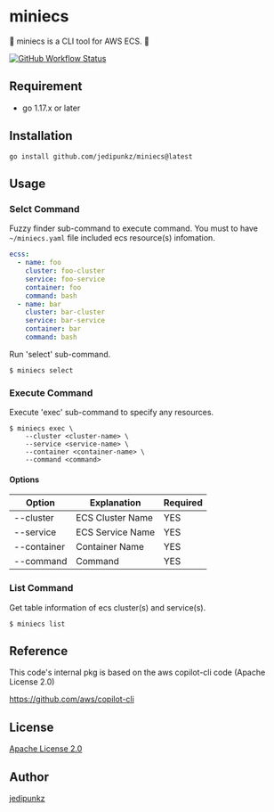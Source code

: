 # miniecs

🥝 miniecs is a CLI tool for AWS ECS. 🥝

[![GitHub Workflow Status](https://img.shields.io/github/workflow/status/jedipunkz/miniecs/Go-CI?style=flat-square)](https://github.com/jedipunkz/miniecs/actions?query=workflow%3AGo-CI)


## Requirement

- go 1.17.x or later

## Installation

```shell
go install github.com/jedipunkz/miniecs@latest
```

## Usage

### Selct Command

Fuzzy finder sub-command to execute command. 
You must to have `~/miniecs.yaml` file included ecs resource(s) infomation.

```yaml
ecss:
  - name: foo
    cluster: foo-cluster
    service: foo-service
    container: foo
    command: bash
  - name: bar
    cluster: bar-cluster
    service: bar-service
    container: bar
    command: bash
```

Run 'select' sub-command.

```shell
$ miniecs select
```

### Execute Command

Execute 'exec' sub-command to specify any resources.

```shell
$ miniecs exec \
    --cluster <cluster-name> \
    --service <service-name> \
    --container <container-name> \
    --command <command>
```

#### Options

| Option      | Explanation          | Required |
|-------------|----------------------|----------|
| --cluster   | ECS Cluster Name     | YES      |
| --service   | ECS Service Name     | YES      |
| --container | Container Name       | YES      |
| --command   | Command              | YES      |

### List Command

Get table information of ecs cluster(s) and service(s).

```shell
$ miniecs list
```

## Reference

This code's internal pkg is based on the aws copilot-cli code (Apache License 2.0)

https://github.com/aws/copilot-cli

## License

[Apache License 2.0](https://github.com/jedipunkz/awscreds/blob/main/LICENSE)

## Author

[jedipunkz](https://twitter.com/jedipunkz)
